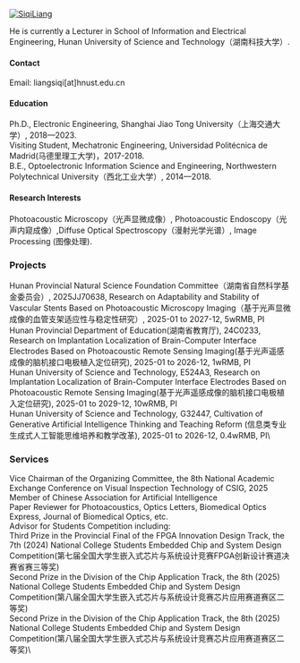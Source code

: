 

[![SiqiLiang](https://github.com/lsq-sjtu/lsq-sjtu.github.io)](https://lsq-sjtu.github.io/)

He is currently a Lecturer in School of Information and Electrical Engineering, Hunan University of Science and Technology（湖南科技大学）.

#### Contact

Email: liangsiqi[at]hnust.edu.cn

#### Education
Ph.D., Electronic Engineering, Shanghai Jiao Tong University（上海交通大学）, 2018—2023.\
Visiting Student, Mechatronic Engineering, Universidad Politécnica de Madrid(马德里理工大学)，2017-2018.\
B.E., Optoelectronic Information Science and Engineering, Northwestern Polytechnical University（西北工业大学）, 2014—2018.

#### Research Interests
Photoacoustic Microscopy（光声显微成像）, Photoacoustic Endoscopy（光声内窥成像）,Diffuse Optical Spectroscopy（漫射光学光谱）, Image Processing (图像处理).

### Projects
Hunan Provincial Natural Science Foundation Committee（湖南省自然科学基金委员会）, 2025JJ70638, Research on Adaptability and Stability of Vascular Stents Based on Photoacoustic Microscopy Imaging（基于光声显微成像的血管支架适应性与稳定性研究）, 2025-01 to 2027-12, 5wRMB, PI\
Hunan Provincial Department of Education(湖南省教育厅), 24C0233, Research on Implantation Localization of Brain-Computer Interface Electrodes Based on Photoacoustic Remote Sensing Imaging(基于光声遥感成像的脑机接口电极植入定位研究), 2025-01 to 2026-12, 1wRMB, PI\
Hunan University of Science and Technology, E524A3, Research on Implantation Localization of Brain-Computer Interface Electrodes Based on Photoacoustic Remote Sensing Imaging(基于光声遥感成像的脑机接口电极植入定位研究), 2025-01 to 2029-12, 10wRMB, PI\
Hunan University of Science and Technology, G32447, Cultivation of Generative Artificial Intelligence Thinking and Teaching Reform (信息类专业生成式人工智能思维培养和教学改革), 2025-01 to 2026-12, 0.4wRMB, PI\

### Services
Vice Chairman of the Organizing Committee, the 8th National Academic Exchange Conference on Visual Inspection Technology of CSIG, 2025\
Member of Chinese Association for Artificial Intelligence\
Paper Reviewer for Photoacoustics, Optics Letters, Biomedical Optics Express, Journal of Biomedical Optics, etc.\
Advisor for Students Competition including:\
Third Prize in the Provincial Final of the FPGA Innovation Design Track, the 7th (2024) National College Students Embedded Chip and System Design Competition(第七届全国大学生嵌入式芯片与系统设计竞赛FPGA创新设计赛道决赛省赛三等奖)\
Second Prize in the Division of the Chip Application Track, the 8th (2025) National College Students Embedded Chip and System Design Competition(第八届全国大学生嵌入式芯片与系统设计竞赛芯片应用赛道赛区二等奖)\
Second Prize in the Division of the Chip Application Track, the 8th (2025) National College Students Embedded Chip and System Design Competition(第八届全国大学生嵌入式芯片与系统设计竞赛芯片应用赛道赛区二等奖)\


